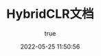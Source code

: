 ---
pageComponent:
  name: Catalogue
  data:
    key: 10.hybridclr
    imgUrl: /img/more.png
    description: HybridCLR文档目录页
title: HybridCLR文档
date: 2022-05-25 11:50:56
permalink: /hybridclr/
sidebar: false
article: false
comment: false
editLink: false
author:
  name: walon
  link: https://github.com/focus-creative-games
---